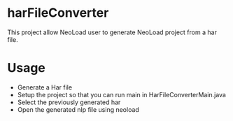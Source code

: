 # harFileConverter

This project allow NeoLoad user to generate NeoLoad project from a har file.

# Usage

- Generate a Har file
- Setup the project so that you can run main in HarFileConverterMain.java
- Select the previously generated har
- Open the generated nlp file using neoload
